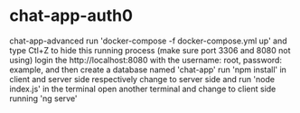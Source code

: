 # chat-app-auth0
chat-app-advanced
run 'docker-compose -f docker-compose.yml up' and type Ctl+Z to hide this running process (make sure port 3306 and 8080 not using)
login the http://localhost:8080 with the username: root, password: example, and then create a database named 'chat-app'
run 'npm install' in client and server side respectively
change to server side and run 'node index.js' in the terminal
open another terminal and change to client side running 'ng serve'
